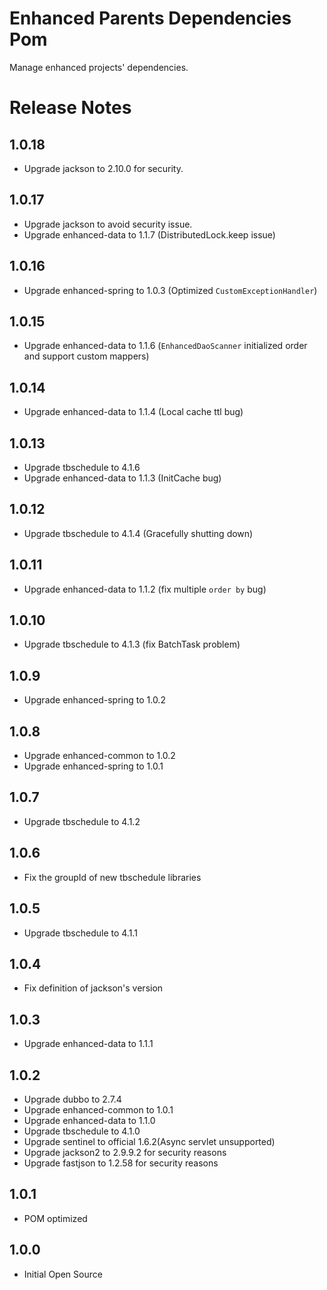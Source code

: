 # Enhanced Parents Dependencies Pom
Manage enhanced projects' dependencies.

# Release Notes
## 1.0.18
* Upgrade jackson to 2.10.0 for security.

## 1.0.17
* Upgrade jackson to avoid security issue.
* Upgrade enhanced-data to 1.1.7 (DistributedLock.keep issue)

## 1.0.16
* Upgrade enhanced-spring to 1.0.3 (Optimized `CustomExceptionHandler`)

## 1.0.15
* Upgrade enhanced-data to 1.1.6 (`EnhancedDaoScanner` initialized order and support custom mappers)

## 1.0.14
* Upgrade enhanced-data to 1.1.4 (Local cache ttl bug)

## 1.0.13
* Upgrade tbschedule to 4.1.6
* Upgrade enhanced-data to 1.1.3 (InitCache bug)

## 1.0.12
* Upgrade tbschedule to 4.1.4 (Gracefully shutting down)

## 1.0.11
* Upgrade enhanced-data to 1.1.2 (fix multiple `order by` bug)

## 1.0.10
* Upgrade tbschedule to 4.1.3 (fix BatchTask problem)

## 1.0.9
* Upgrade enhanced-spring to 1.0.2


## 1.0.8
* Upgrade enhanced-common to 1.0.2
* Upgrade enhanced-spring to 1.0.1

## 1.0.7
* Upgrade tbschedule to 4.1.2

## 1.0.6
* Fix the groupId of new tbschedule libraries

## 1.0.5
* Upgrade tbschedule to 4.1.1

## 1.0.4
* Fix definition of jackson's version

## 1.0.3
* Upgrade enhanced-data to 1.1.1

## 1.0.2
* Upgrade dubbo to 2.7.4
* Upgrade enhanced-common to 1.0.1
* Upgrade enhanced-data to 1.1.0
* Upgrade tbschedule to 4.1.0
* Upgrade sentinel to official 1.6.2(Async servlet unsupported)
* Upgrade jackson2 to 2.9.9.2 for security reasons
* Upgrade fastjson to 1.2.58 for security reasons

## 1.0.1
* POM optimized

## 1.0.0
* Initial Open Source


